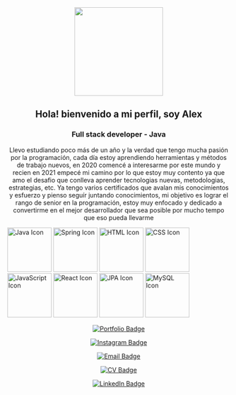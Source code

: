 <div id="header" align="center">
  <img src="https://media.giphy.com/media/nQP9yiMT2MPShAAjHV/giphy.gif" width="200"/>
  <h2>Hola! bienvenido a mi perfil, soy Alex</h2>
  <h3> Full stack developer - Java </h3>
  <p>Llevo estudiando poco más de un año y la verdad que tengo mucha pasión por la programación, cada día estoy aprendiendo herramientas y métodos de trabajo nuevos, en 2020 comencé a interesarme por este mundo y recien en 2021 empecé mi camino por lo que estoy muy contento ya que amo el desafio que conlleva aprender tecnologias nuevas, metodologias, estrategias, etc. Ya tengo varios certificados que avalan mis conocimientos y esfuerzo y pienso seguír juntando conocimientos, mi objetivo es lograr el rango de senior en la programación, estoy muy enfocado y dedicado a convertirme en el mejor desarrollador que sea posible por mucho tempo que eso pueda llevarme</p>
  </div>
   <img src="https://img.icons8.com/color/100/000000/java-coffee-cup-logo--v1.png" alt="Java Icon" width="100"/>
<img src="https://img.icons8.com/color/100/000000/spring-logo--v1.png" alt="Spring Icon" width="100"/>
<img src="https://img.icons8.com/color/100/000000/html-5--v1.png" alt="HTML Icon" width="100"/>
<img src="https://img.icons8.com/color/100/000000/css3--v1.png" alt="CSS Icon" width="100"/>
<img src="https://img.icons8.com/color/100/000000/javascript--v1.png" alt="JavaScript Icon" width="100"/>
<img src="https://img.icons8.com/officel/100/000000/react.png" alt="React Icon" width="100"/>
<img src="https://img.icons8.com/color/100/000000/java-database-connector.png" alt="JPA Icon" width="100"/>
<img src="https://img.icons8.com/color/100/000000/mysql-logo.png" alt="MySQL Icon" width="100"/>
  <div id="contacto" align="center">
  <p align="center">
  <a href="http://alexandromoroz.github.io">
    <img src="https://img.shields.io/badge/-Portfolio-000000?style=flat&logo=github&logoColor=white" alt="Portfolio Badge">
  </a>
</p>
<p align="center">
  <a href="https://www.instagram.com/alex_moroz5/">
    <img src="https://img.shields.io/badge/-Instagram-E4405F?style=flat&logo=instagram&logoColor=white" alt="Instagram Badge">
  </a>
</p>

  <p align="center">
  <a href="mailto:AlexandroMoroz5@gmail.com">
    <img src="https://img.shields.io/badge/-Email-D14836?style=flat&logo=gmail&logoColor=white" alt="Email Badge">
  </a>
</p>
<p align="center">
  <a href="https://drive.google.com/file/d/1-iSiC9sx6etbBW-nFz2im7mjOi20W0CE/view?usp=drive_link">
    <img src="https://img.shields.io/badge/-CV-4285F4?style=flat&logo=google-drive&logoColor=white" alt="CV Badge">
  </a>
  </p>
<p align="center">
  <a href="https://www.linkedin.com/in/ivan-alexandro-moroz-java-developer-trainee/">
    <img src="https://img.shields.io/badge/-LinkedIn-0077B5?style=flat&logo=linkedin&logoColor=white" alt="LinkedIn Badge">
  </a>
</p>
  </div>
